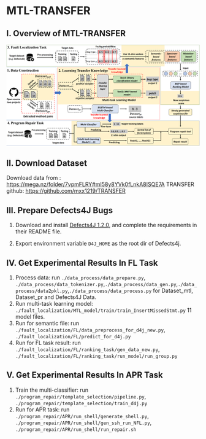 # MTL-TRANSFER

I. Overview of MTL-TRANSFER
--------------------

![The overview of MTL-TRANSFER to perform fault localization and automated program repair.\label{step}](./MTL-TRANSFER-Workflow.png)


II. Download Dataset
--------------------

Download data from : https://mega.nz/folder/7vpmFLRY#mI58y8YVk0fLnkA8ISQE7A
TRANSFER github: https://github.com/mxx1219/TRANSFER

III. Prepare Defects4J Bugs
---------------------------
 1. Download and install [Defects4J 1.2.0](https://github.com/rjust/defects4j/releases/tag/v1.2.0), and complete the requirements in their README file.
 
 2. Export environment variable `D4J_HOME` as the root dir of Defects4j.


IV. Get Experimental Results In FL Task
  --------------------------
 1. Process data: run `./data_process/data_prepare.py`, `./data_process/data_tokenizer.py`,`./data_process/data_gen.py`,`./data_process/data2pkl.py`,`./data_process/data_process.py` for Dataset_mtl, Dataset_pr and Defects4J Data.
 2. Run multi-task learning model: `./fault_localization/MTL_model/train/train_InsertMissedStmt.py` 11 model files.
 3. Run for semantic file: run `./fault_localization/FL/data_preprocess_for_d4j_new.py`, `./fault_localization/FL/predict_for_d4j.py`
 4. Run for FL task result: run
 `./fault_localization/FL/ranking_task/gen_data_new.py`, `./fault_localization/FL/ranking_task/run_model/run_group.py`


V. Get Experimental Results In APR Task
  --------------------------
 1. Train the multi-classifier: run `./program_repair/template_selection/pipeline.py`, `./program_repair/template_selection/train_d4j.py` 
 2. Run for APR task: run `./program_repair/APR/run_shell/generate_shell.py`, `./program_repair/APR/run_shell/gen_ssh_run_NFL.py`, `./program_repair/APR/run_shell/run_repair.sh`
